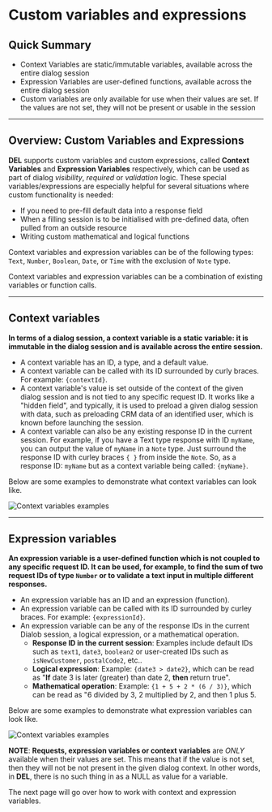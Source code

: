 # Custom variables and expressions


## Quick Summary

* Context Variables are static/immutable variables, available across the entire dialog session
* Expression Variables are user-defined functions, available across the entire dialog session
* Custom variables are only available for use when their values are set. If the values are not set, they will not be present or usable in the session

---

## Overview: Custom Variables and Expressions

**DEL** supports custom variables and custom expressions, called **Context Variables** and **Expression Variables** respectively, which can be used as part of dialog *visibility*, *required* or *validation* logic. These special variables/expressions are especially helpful for several situations where custom functionality is needed:

* If you need to pre-fill default data into a response field
* When a filling session is to be initialised with pre-defined data, often pulled from an outside resource
* Writing custom mathematical and logical functions

Context variables and expression variables can be of the following types: `Text`, `Number`, `Boolean`, `Date`, or `Time` with the exclusion of `Note` type.

Context variables and expression variables can be a combination of existing variables or function calls.  

---

## Context variables

**In terms of a dialog session, a context variable is a static variable: it is immutable in the dialog session and is available across the entire session.**  

* A context variable has an ID, a type, and a default value.  
* A context variable can be called with its ID surrounded by curly braces. For example: `{contextId}`.
* A context variable's value is set outside of the context of the given dialog session and is not tied to any specific request ID. It works like a "hidden field", and typically, it is used to preload a given dialog session with data, such as preloading CRM data of an identified user, which is known before launching the session.  
* A context variable  can also be any existing response ID in the current session. For example, if you have a Text type response with ID `myName`, you can output the value of `myName` in a `Note` type. Just surround the response ID with curley braces `{ }` from inside the `Note`. So, as a response ID: `myName` but as a context variable being called: `{myName}`.  

Below are some examples to demonstrate what context variables can look like.

![Context variables examples](/advancedoperations/context-variable-examples.png)

---

## Expression variables

**An expression variable is a user-defined function which is not coupled to any specific request ID. It can be used, for example, to find the sum of two request IDs of type `Number` or to validate a text input in multiple different responses.** 

* An expression variable has an ID and an expression (function).
* An expression variable can be called with its ID surrounded by curley braces. For example: `{expressionId}`.
* An expression variable can be any of the response IDs in the current Dialob session, a logical expression, or a mathematical operation.
  * **Response ID in the current session**: Examples include default IDs such as `text1`, `date3`, `boolean2` or user-created IDs such as `isNewCustomer`, `postalCode2`, etc..
  * **Logical expression**: Example: `{date3 > date2}`, which can be read as "**If** date 3 is later (greater) than date 2, **then** return true".
  * **Mathematical operation**: Example: `{1 + 5 + 2 * (6 / 3)}`, which can be read as "6 divided by 3, 2 multiplied by 2, and then 1 plus 5.

Below are some examples to demonstrate what expression variables can look like.

![Context variables examples](/advancedoperations/expression-variable-examples.png)

**NOTE**: **Requests, expression variables or context variables** are *ONLY* available when their values are set. This means that if the value is not set, then they will not be not present in the given dialog context.  In other words, in **DEL**, there is no such thing in as a NULL as value for a variable.

The next page will go over how to work with context and expression variables.
